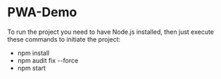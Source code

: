 # PWA-Demo

To run the project you need to have Node.js installed, then just execute these commands to initiate the project:
- npm install
- npm audit fix --force
- npm start 
